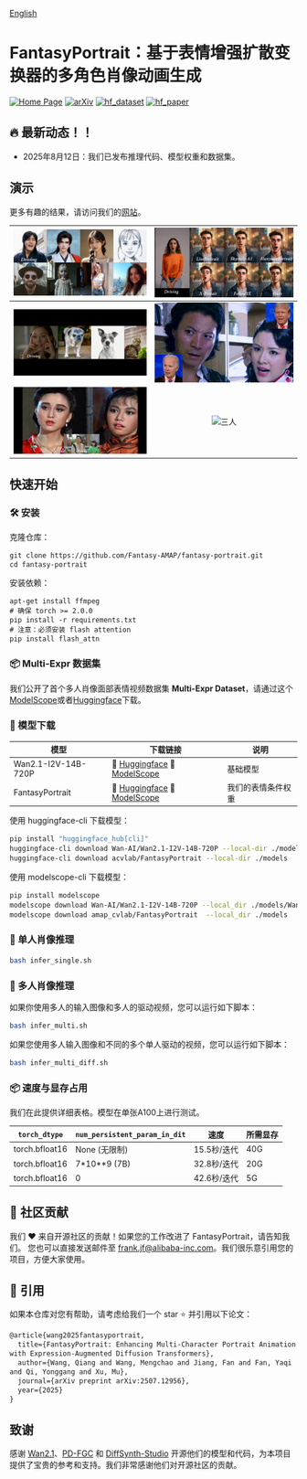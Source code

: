 [English](./README.md)
# FantasyPortrait：基于表情增强扩散变换器的多角色肖像动画生成

[![Home Page](https://img.shields.io/badge/Project-FantasyPortrait-blue.svg)](https://fantasy-amap.github.io/fantasy-portrait/)
[![arXiv](https://img.shields.io/badge/Arxiv-2507.12956-b31b1b.svg?logo=arXiv)](https://arxiv.org/abs/2507.12956)
[![hf_dataset](https://img.shields.io/badge/🤗%20Dataset-FantasyPortrait-yellow.svg)](https://huggingface.co/datasets/acvlab/FantasyPortrait)
[![hf_paper](https://img.shields.io/badge/🤗-FantasyPortrait-red.svg)](https://huggingface.co/papers/2507.12956)

## 🔥 最新动态！！
* 2025年8月12日：我们已发布推理代码、模型权重和数据集。

## 演示
更多有趣的结果，请访问我们的[网站](https://fantasy-amap.github.io/fantasy-portrait/)。

| ![单人示例](./assert/demo/danren_1.gif) | ![对比](./assert/demo/duibi.gif) |
| :---: | :---: |
| ![动物](./assert/demo/dongwu.gif) | ![双人1](./assert/demo/shuangren_1.gif) |
| ![双人2](./assert/demo/shuangren_2.gif) | ![三人](./assert/demo/sanren.gif) |

## 快速开始
### 🛠️ 安装

克隆仓库：

```
git clone https://github.com/Fantasy-AMAP/fantasy-portrait.git
cd fantasy-portrait
```

安装依赖：
```
apt-get install ffmpeg
# 确保 torch >= 2.0.0
pip install -r requirements.txt
# 注意：必须安装 flash attention
pip install flash_attn
```

### 📦 Multi-Expr 数据集
我们公开了首个多人肖像面部表情视频数据集 **Multi-Expr Dataset**，请通过这个[ModelScope](https://www.modelscope.cn/datasets/amap_cvlab/FantasyPortrait-Multi-Expr)或者[Huggingface](https://huggingface.co/datasets/acvlab/FantasyPortrait-Multi-Expr)下载。


### 🧱 模型下载
| 模型        |                       下载链接                                           |    说明                      |
| --------------|-------------------------------------------------------------------------------|-------------------------------|
| Wan2.1-I2V-14B-720P  |      🤗 [Huggingface](https://huggingface.co/Wan-AI/Wan2.1-I2V-14B-720P)    🤖 [ModelScope](https://www.modelscope.cn/models/Wan-AI/Wan2.1-I2V-14B-720P)     | 基础模型
| FantasyPortrait      |      🤗 [Huggingface](https://huggingface.co/acvlab/FantasyPortrait/)     🤖 [ModelScope](https://www.modelscope.cn/models/amap_cvlab/FantasyPortrait/)         | 我们的表情条件权重

使用 huggingface-cli 下载模型：
``` sh
pip install "huggingface_hub[cli]"
huggingface-cli download Wan-AI/Wan2.1-I2V-14B-720P --local-dir ./models/Wan2.1-I2V-14B-720P
huggingface-cli download acvlab/FantasyPortrait --local-dir ./models
```

使用 modelscope-cli 下载模型：
``` sh
pip install modelscope
modelscope download Wan-AI/Wan2.1-I2V-14B-720P --local_dir ./models/Wan2.1-I2V-14B-720P
modelscope download amap_cvlab/FantasyPortrait  --local_dir ./models
```

### 🔑 单人肖像推理
``` sh
bash infer_single.sh
```

### 🔑 多人肖像推理
如果你使用多人的输入图像和多人的驱动视频，您可以运行如下脚本：
``` sh
bash infer_multi.sh
```

如果您使用多人输入图像和不同的多个单人驱动的视频，您可以运行如下脚本：
```sh
bash infer_multi_diff.sh
```

### 📦 速度与显存占用
我们在此提供详细表格。模型在单张A100上进行测试。

|`torch_dtype`|`num_persistent_param_in_dit`|速度|所需显存|
|-|-|-|-|
|torch.bfloat16|None (无限制)|15.5秒/迭代|40G|
|torch.bfloat16|7*10**9 (7B)|32.8秒/迭代|20G|
|torch.bfloat16|0|42.6秒/迭代|5G|



## 🧩 社区贡献
我们 ❤️ 来自开源社区的贡献！如果您的工作改进了 FantasyPortrait，请告知我们。
您也可以直接发送邮件至 [frank.jf@alibaba-inc.com](mailto://frank.jf@alibaba-inc.com)。我们很乐意引用您的项目，方便大家使用。

## 🔗 引用
如果本仓库对您有帮助，请考虑给我们一个 star ⭐ 并引用以下论文：
```
@article{wang2025fantasyportrait,
  title={FantasyPortrait: Enhancing Multi-Character Portrait Animation with Expression-Augmented Diffusion Transformers},
  author={Wang, Qiang and Wang, Mengchao and Jiang, Fan and Fan, Yaqi and Qi, Yonggang and Xu, Mu},
  journal={arXiv preprint arXiv:2507.12956},
  year={2025}
}
```

## 致谢
感谢 [Wan2.1](https://github.com/Wan-Video/Wan2.1)、[PD-FGC](https://github.com/Dorniwang/PD-FGC-inference) 和 [DiffSynth-Studio](https://github.com/modelscope/DiffSynth-Studio) 开源他们的模型和代码，为本项目提供了宝贵的参考和支持。我们非常感谢他们对开源社区的贡献。
